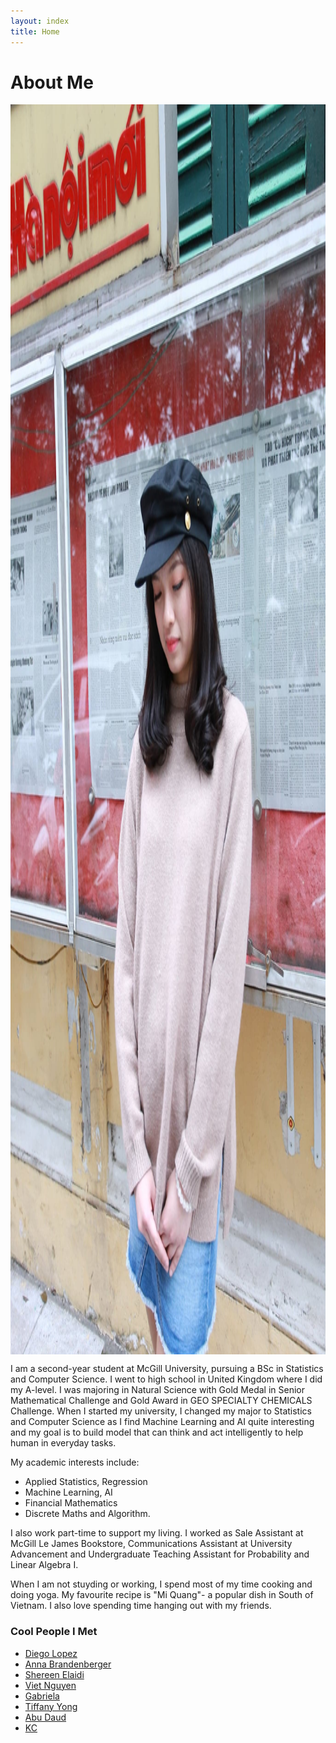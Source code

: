 ```yaml
---
layout: index
title: Home
---
```

# About Me 
<img alt="A picture of me" src="images/profile.jpg" style="height: 50vh; display: block; margin: 1em auto;">
I am a second-year student at McGill University, pursuing a BSc in Statistics and Computer Science.  I went to high school in United Kingdom where I did my A-level. I was majoring in Natural Science with Gold Medal in Senior Mathematical Challenge and Gold Award in GEO SPECIALTY CHEMICALS Challenge. When I started my university, I changed my major to Statistics and Computer Science as I find Machine Learning and AI quite interesting and my goal is to build model that can think and act intelligently to help human in everyday tasks. 

My academic interests include: 
+ Applied Statistics, Regression
+ Machine Learning, AI
+ Financial Mathematics
+ Discrete Maths and Algorithm. 

I also work part-time to support my living. I worked as Sale Assistant at McGill Le James Bookstore, Communications Assistant at University Advancement and Undergraduate Teaching Assistant for Probability and Linear Algebra I. 

When I am not stuyding or working, I spend most of my time cooking and doing yoga. My favourite recipe is "Mi Quang"- a popular dish in South of Vietnam. I also love spending time hanging out with my friends. 

### Cool People I Met 
+ [Diego Lopez](https://diegolopez.me/)
+ [Anna Brandenberger](https://abrandenberger.github.io/)
+ [Shereen Elaidi](https://shereenelaidi.github.io/)
+ [Viet Nguyen](https://opent03.github.io/)
+ [Gabriela](https://gabrielamp.github.io/)
+ [Tiffany Yong](https://tiffanyyong.github.io/)
+ [Abu Daud](https://abubakardaud.github.io/)
+ [KC](https://kctsiolis.github.io/)



